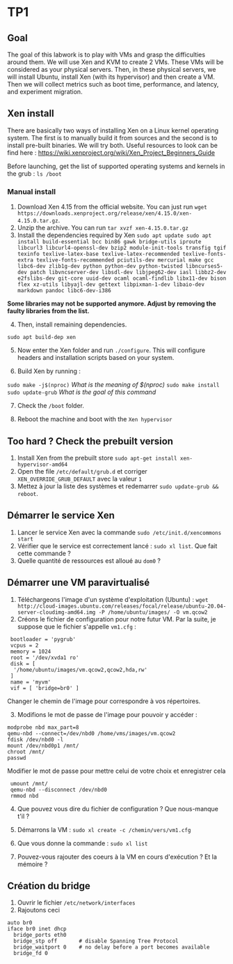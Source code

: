 # TP1

## Goal 

The goal of this labwork is to play with VMs and grasp the difficulties around them.
We will use Xen and KVM to create 2 VMs. These VMs will be considered as your physical servers. Then,
in these physical servers, we will install Ubuntu, install Xen (with its hypervisor) and then create a
VM. Then we will collect metrics such as boot time, performance, and latency, and experiment migration.

## Xen install 

There are basically two ways of installing Xen on a Linux kernel operating system. 
The first is to manually build it from sources and the second is to install pre-built binaries. 
We will try both. Useful resources to look can be find here : https://wiki.xenproject.org/wiki/Xen_Project_Beginners_Guide

Before launching, get the list of supported operating systems and kernels in the grub : `ls /boot`
### Manual install 

1. Download Xen 4.15 from the official website. You can just run `wget https://downloads.xenproject.org/release/xen/4.15.0/xen-4.15.0.tar.gz`.
2. Unzip the archive. You can run `tar xvzf xen-4.15.0.tar.gz`
3. Install the dependencies required by Xen 
`sudo apt update
sudo apt install build-essential bcc bin86 gawk bridge-utils
iproute libcurl3 libcurl4-openssl-dev bzip2 module-init-tools
transfig tgif texinfo texlive-latex-base texlive-latex-recommended
texlive-fonts-extra texlive-fonts-recommended pciutils-dev mercurial
make gcc libc6-dev zlib1g-dev python python-dev python-twisted
libncurses5-dev patch libvncserver-dev libsdl-dev libjpeg62-dev
iasl libbz2-dev e2fslibs-dev git-core uuid-dev ocaml ocaml-findlib
libx11-dev bison flex xz-utils libyajl-dev gettext libpixman-1-dev
libaio-dev markdown pandoc libc6-dev-i386`

**Some libraries may not be supported anymore. Adjust by removing the faulty libraries from the list.**

4. Then, install remaining dependencies. 

`sudo apt build-dep xen`


5. Now enter the Xen folder and run `./configure`. This will configure headers and installation scripts based on your system.

6. Build Xen by running : 

`sudo make -j$(nproc)` *What is the meaning of $(nproc)*
`sudo make install` 
`sudo update-grub` *What is the goal of this command*

7. Check the `/boot` folder. 

8. Reboot the machine and boot with the `Xen hypervisor` 


## Too hard ? Check the prebuilt version 

1. Install Xen from the prebuilt store `sudo apt-get install xen-hypervisor-amd64`
2. Open the file `/etc/default/grub.d` et corriger `XEN_OVERRIDE_GRUB_DEFAULT` avec la valeur `1`
3. Mettez à jour la liste des systèmes et redemarrer `sudo update-grub && reboot`.

## Démarrer le service Xen 

1. Lancer le service Xen avec la commande `sudo /etc/init.d/xencommons start` 
2. Vérifier que le service est correctement lancé : `sudo xl list`. Que fait cette commande ? 
3. Quelle quantité de ressources est alloué au `dom0` ? 

## Démarrer une VM paravirtualisé

1. Téléchargeons l'image d'un système d'exploitation (Ubuntu) : `wget http://cloud-images.ubuntu.com/releases/focal/release/ubuntu-20.04-server-cloudimg-amd64.img -P /home/ubuntu/images/ -O vm.qcow2`
2. Créons le fichier de configuration pour notre futur VM. Par la suite, je suppose que le fichier s'appelle `vm1.cfg` : 
```
 bootloader = 'pygrub'
 vcpus = 2
 memory = 1024
 root = '/dev/xvda1 ro'
 disk = [
  '/home/ubuntu/images/vm.qcow2,qcow2,hda,rw'
 ]
 name = 'myvm'
 vif = [ 'bridge=br0' ] 
 ```

Changer le chemin de l'image pour correspondre à vos répertoires. 

3. Modifions le mot de passe de l'image pour pouvoir y accéder : 

 ```
 modprobe nbd max_part=8
 qemu-nbd --connect=/dev/nbd0 /home/vms/images/vm.qcow2 
 fdisk /dev/nbd0 -l
 mount /dev/nbd0p1 /mnt/
 chroot /mnt/
 passwd
 ```
 
 
Modifier le mot de passe pour mettre celui de votre choix et enregistrer cela 
```
 umount /mnt/
 qemu-nbd --disconnect /dev/nbd0
 rmmod nbd
 ```
 

4. Que pouvez vous dire du fichier de configuration ? Que nous-manque t'il ? 

5. Démarrons la VM : `sudo xl create -c /chemin/vers/vm1.cfg` 

6. Que vous donne la commande : `sudo xl list`

7. Pouvez-vous rajouter des coeurs à la VM en cours d'exécution ? Et la mémoire ? 

## Création du bridge 

1. Ouvrir le fichier `/etc/network/interfaces`
2. Rajoutons ceci 

```
auto br0
iface br0 inet dhcp 
  bridge_ports eth0 
  bridge_stp off       # disable Spanning Tree Protocol
  bridge_waitport 0    # no delay before a port becomes available
  bridge_fd 0   
``` 



